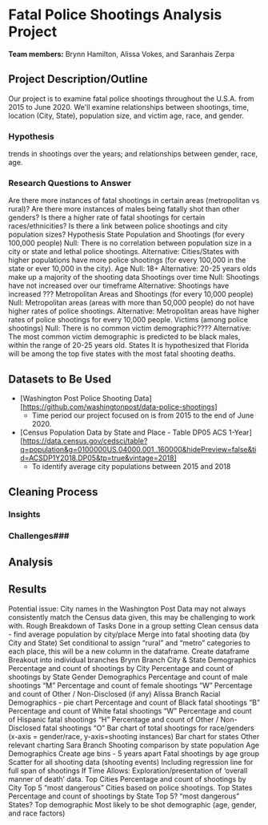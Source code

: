 # Fatal Police Shootings Analysis Project #
**Team members:** Brynn Hamilton, Alissa Vokes, and Saranhais Zerpa

## Project Description/Outline ##
Our project is to examine fatal police shootings throughout the U.S.A. from 2015 to June 2020. We'll examine relationships between shootings, time, location (City, State), population size, and victim age, race, and gender.

### Hypothesis ###
trends in shootings over the years; and relationships between gender, race, age.

### Research Questions to Answer ###
Are there more instances of fatal shootings in certain areas (metropolitan vs rural)?
Are there more instances of males being fatally shot than other genders?
Is there a higher rate of fatal shootings for certain races/ethnicities?
Is there a link between police shootings and city population sizes?
Hypothesis
State Population and Shootings (for every 100,000 people)
Null: There is no correlation between population size in a city or state and lethal police shootings.
Alternative:  Cities/States with higher populations have more police shootings (for every 100,000 in the state or ever 10,000 in the city). 
Age
Null: 18+
Alternative: 20-25 years olds make up a majority of the shooting data
Shootings over time
Null: Shootings have not increased over our timeframe
Alternative: Shootings have increased
??? Metropolitan Areas and Shootings (for every 10,000 people)
Null: Metropolitan areas (areas with more than 50,000 people) do not have higher rates of police shootings.
Alternative: Metropolitan areas have higher rates of police shootings for every 10,000 people.
Victims (among police shootings)
Null: There is no common victim demographic????
Alternative: The most common victim demographic is predicted to be black males, within the range of 20-25 years old.
States
It is hypothesized that Florida will be among the top five states with the most fatal shooting deaths.

## Datasets to Be Used ##
* [Washington Post Police Shooting Data][https://github.com/washingtonpost/data-police-shootings]
    * Time period our project focused on is from 2015 to the end of June 2020.
* [Census Population Data by State and Place - Table DP05 ACS 1-Year][https://data.census.gov/cedsci/table?q=population&g=0100000US.04000.001,.160000&hidePreview=false&tid=ACSDP1Y2018.DP05&tp=true&vintage=2018]
    * To identify average city populations between 2015 and 2018

## Cleaning Process ##
### Insights ###

### Challenges###


## Analysis ##

## Results ##

Potential issue: City names in the Washington Post Data may not always consistently match the Census data given, this may be challenging to work with.
Rough Breakdown of Tasks
Done in a group setting
Clean census data - find average population by city/place
Merge into fatal shooting data (by City and State)
Set conditional to assign “rural” and “metro” categories to each place, this will be a new column in the dataframe. 
Create dataframe
Breakout into individual branches
Brynn Branch
City & State Demographics
Percentage and count of shootings by City
Percentage and count of shootings by State
Gender Demographics
Percentage and count of male shootings “M”
Percentage and count of female shootings “W”
Percentage and count of Other / Non-Disclosed (if any)
Alissa Branch
Racial Demographics - pie chart
Percentage and count of Black fatal shootings “B”
Percentage and count of White fatal shootings “W”
Percentage and count of Hispanic fatal shootings “H”
Percentage and count of Other / Non-Disclosed fatal shootings “O”
Bar chart of total shootings for race/genders
(x-axis = gender/race, y-axis=shooting instances)
Bar chart for states
Other relevant charting
Sara Branch
Shooting comparison by state population
Age Demographics
Create age bins - 5 years apart
Fatal shootings by age group
Scatter for all shooting data (shooting events)
Including regression line for full span of shootings
If Time Allows:
Exploration/presentation of ‘overall manner of death’ data.
Top Cities
Percentage and count of shootings by City
Top 5 “most dangerous” Cities based on police shootings. 
Top States
Percentage and count of shootings by State
Top 5? “most dangerous” States?
Top demographic
Most likely to be shot demographic (age, gender, and race factors)
